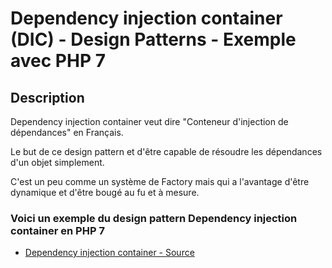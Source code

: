 # Dependency injection container (DIC) - Design Patterns - Exemple avec PHP 7




## Description

Dependency injection container veut dire "Conteneur d'injection de dépendances" en Français.

Le but de ce design pattern et d'être capable de résoudre les dépendances d'un objet simplement.

C'est un peu comme un système de Factory mais qui a l'avantage d'être dynamique et d'être bougé au fu et à mesure.






### Voici un exemple du design pattern Dependency injection container en PHP 7

* [Dependency injection container - Source](https://github.com/stephweb/design-patterns-php/blob/master/src/dependency-injection-container/index.php)